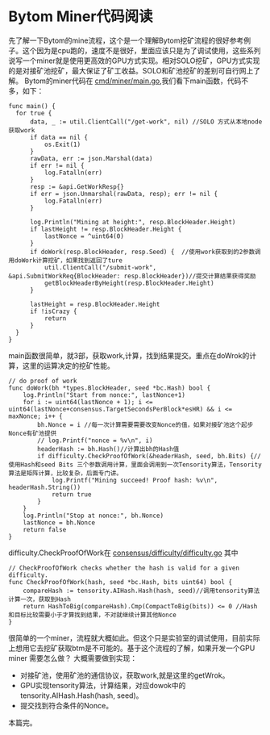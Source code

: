 # Bytom Miner代码阅读
  先了解一下Bytom的mine流程，这个是一个理解Bytom挖矿流程的很好参考例子。这个因为是cpu跑的，速度不是很好，里面应该只是为了调试使用，这些系列说写一个miner就是使用更高效的GPU方式实现。相对SOLO挖矿，GPU方式实现的是对接矿池挖矿，最大保证了矿工收益。SOLO和矿池挖矿的差别可自行网上了解。
  Bytom的miner代码在 [cmd/miner/main.go](https://github.com/Bytom/bytom/blob/master/cmd/miner/main.go),我们看下main函数，代码不多，如下：
  ```golang
  func main() {
	for true {
		data, _ := util.ClientCall("/get-work", nil) //SOLO 方式从本地node获取work
		if data == nil {
			os.Exit(1)
		}
		rawData, err := json.Marshal(data)
		if err != nil {
			log.Fatalln(err)
		}
		resp := &api.GetWorkResp{}
		if err = json.Unmarshal(rawData, resp); err != nil {
			log.Fatalln(err)
		}

		log.Println("Mining at height:", resp.BlockHeader.Height)
		if lastHeight != resp.BlockHeader.Height {
			lastNonce = ^uint64(0)
		}
		if doWork(resp.BlockHeader, resp.Seed) {  //使用work获取到的2参数调用doWork计算挖矿，如果找到返回了ture
			util.ClientCall("/submit-work", &api.SubmitWorkReq{BlockHeader: resp.BlockHeader})//提交计算结果获得奖励
			getBlockHeaderByHeight(resp.BlockHeader.Height)
		}

		lastHeight = resp.BlockHeader.Height
		if !isCrazy {
			return
		}
	}
}
```
main函数很简单，就3部，获取work,计算，找到结果提交。重点在doWrok的计算，这里的运算决定的挖矿性能。
```golang
// do proof of work
func doWork(bh *types.BlockHeader, seed *bc.Hash) bool {
	log.Println("Start from nonce:", lastNonce+1)
	for i := uint64(lastNonce + 1); i <= uint64(lastNonce+consensus.TargetSecondsPerBlock*esHR) && i <= maxNonce; i++ {
		bh.Nonce = i //每一次计算需要需要改变Nonce的值，如果对接矿池这个起步Nonce有矿池提供
		// log.Printf("nonce = %v\n", i)
		headerHash := bh.Hash()//计算出bh的Hash值
		if difficulty.CheckProofOfWork(&headerHash, seed, bh.Bits) {//使用Hash和seed Bits 三个参数调用计算，里面会调用到一次Tensority算法，Tensority算法是矩阵计算，比较复杂，后面专门讲。
			log.Printf("Mining succeed! Proof hash: %v\n", headerHash.String())
			return true
		}
	}
	log.Println("Stop at nonce:", bh.Nonce)
	lastNonce = bh.Nonce
	return false
}
```
difficulty.CheckProofOfWork在 [consensus/difficulty/difficulty.go](https://github.com/Bytom/bytom/blob/8ae1695ca9807ef802a6ecbec63893c78c85188e/consensus/difficulty/difficulty.go)
其中
```golang
// CheckProofOfWork checks whether the hash is valid for a given difficulty.
func CheckProofOfWork(hash, seed *bc.Hash, bits uint64) bool {
	compareHash := tensority.AIHash.Hash(hash, seed)//调用tensority算法计算一次，获取到Hash
	return HashToBig(compareHash).Cmp(CompactToBig(bits)) <= 0 //Hash和目标比较需要小于才算找到结果，不对就继续计算其他Nonce
}
```

很简单的一个miner，流程就大概如此。但这个只是实验室的调试使用，目前实际上想用它去挖矿获取btm是不可能的。基于这个流程的了解，如果开发一个GPU miner
需要怎么做？
大概需要做到实现：
- 对接矿池，使用矿池的通信协议，获取work,就是这里的getWrok。
- GPU实现tensority算法，计算结果，对应dowok中的tensority.AIHash.Hash(hash, seed)。
- 提交找到符合条件的Nonce。

本篇完。


